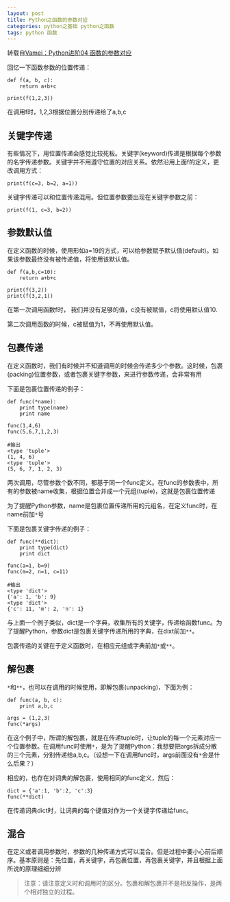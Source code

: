 ```yaml
---
layout: post
title: Python之函数的参数对应
categories: python之基础 python之函数
tags: python 函数
---
```


转载自[Vamei：Python进阶04 函数的参数对应](http://www.cnblogs.com/vamei/archive/2012/07/08/2581264.html)

回忆一下函数参数的位置传递：

```
def f(a, b, c):
    return a+b+c
    
print(f(1,2,3))
```

在调用f时，1,2,3根据位置分别传递给了a,b,c

## 关键字传递

有些情况下，用位置传递会感觉比较死板。关键字(keyword)传递是根据每个参数的名字传递参数。关键字并不用遵守位置的对应关系。依然沿用上面f的定义，更改调用方式：

```
print(f(c=3, b=2, a=1))
```

关键字传递可以和位置传递混用。但位置参数要出现在关键字参数之前：

```
print(f(1, c=3, b=2))
```

## 参数默认值

在定义函数的时候，使用形如a=19的方式，可以给参数赋予默认值(default)。如果该参数最终没有被传递值，将使用该默认值。

```
def f(a,b,c=10):
    return a+b+c

print(f(3,2))
print(f(3,2,1))
```

在第一次调用函数f时， 我们并没有足够的值，c没有被赋值，c将使用默认值10.

第二次调用函数的时候，c被赋值为1，不再使用默认值。

## 包裹传递

在定义函数时，我们有时候并不知道调用的时候会传递多少个参数。这时候，包裹(packing)位置参数，或者包裹关键字参数，来进行参数传递，会非常有用

下面是包裹位置传递的例子：

```
def func(*name):
    print type(name)
    print name

func(1,4,6)
func(5,6,7,1,2,3)

#输出
<type 'tuple'>
(1, 4, 6)
<type 'tuple'>
(5, 6, 7, 1, 2, 3)
```

两次调用，尽管参数个数不同，都基于同一个func定义。在func的参数表中，所有的参数被name收集，根据位置合并成一个元组(tuple)，这就是包裹位置传递

为了提醒Python参数，name是包裹位置传递所用的元组名，在定义func时，在name前加`*`号

下面是包裹关键字传递的例子：

```
def func(**dict):
    print type(dict)
    print dict

func(a=1, b=9)
func(m=2, n=1, c=11)

#输出
<type 'dict'>
{'a': 1, 'b': 9}
<type 'dict'>
{'c': 11, 'm': 2, 'n': 1}
```

与上面一个例子类似，dict是一个字典，收集所有的关键字，传递给函数func。为了提醒Python，参数dict是包裹关键字传递所用的字典，在dixt前加`**`。

包裹传递的关键在于定义函数时，在相应元组或字典前加`*`或`**`。

## 解包裹

`*`和`**`，也可以在调用的时候使用，即解包裹(unpacking)，下面为例：

```
def func(a, b, c):
    print a,b,c

args = (1,2,3)
func(*args)
```

在这个例子中，所谓的解包裹，就是在传递tuple时，让tuple的每一个元素对应一个位置参数。在调用func时使用`*`，是为了提醒Python：我想要把args拆成分散的三个元素，分别传递给a,b,c。（设想一下在调用func时，args前面没有`*`会是什么后果？）

相应的，也存在对词典的解包裹，使用相同的func定义，然后：

```
dict = {'a':1, 'b':2, 'c':3}
func(**dict)
```

在传递词典dict时，让词典的每个键值对作为一个关键字传递给func。

## 混合

在定义或者调用参数时，参数的几种传递方式可以混合。但是过程中要小心前后顺序。基本原则是：先位置，再关键字，再包裹位置，再包裹关键字，并且根据上面所说的原理细细分辨

>注意：请注意定义时和调用时的区分。包裹和解包裹并不是相反操作，是两个相对独立的过程。
